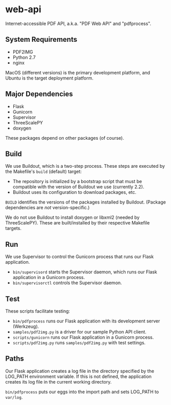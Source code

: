# web-api

Internet-accessible PDF API, a.k.a. "PDF Web API" and "pdfprocess".

## System Requirements

* PDF2IMG
* Python 2.7
* nginx

MacOS (different versions) is the primary development platform, and Ubuntu is the target deployment platform.

## Major Dependencies

* Flask
* Gunicorn
* Supervisor
* ThreeScalePY
* doxygen

These packages depend on other packages (of course).

## Build

We use Buildout, which is a two-step process. These steps are executed by the Makefile's `build` (default) target:

* The repository is initialized by a bootstrap script that must be compatible with the version of Buildout we use (currently 2.2).
* Buildout uses its configuration to download packages, etc.

`BUILD` identifies the versions of the packages installed by Buildout. (Package dependencies are *not* version-specific.)

We do not use Buildout to install doxygen or libxml2 (needed by ThreeScalePY). These are built/installed by their respective Makefile targets.

## Run

We use Supervisor to control the Gunicorn process that runs our Flask application.

* `bin/supervisord` starts the Supervisor daemon, which runs our Flask application in a Gunicorn process.
* `bin/supervisorctl` controls the Supervisor daemon.

## Test

These scripts facilitate testing:

* `bin/pdfprocess` runs our Flask application with its development server (Werkzeug).
* `samples/pdf2img.py` is a driver for our sample Python API client.
* `scripts/gunicorn` runs our Flask application in a Gunicorn process.
* `scripts/pdf2img.py` runs `samples/pdf2img.py` with test settings.

## Paths

Our Flask application creates a log file in the directory specified by the LOG_PATH environment variable. If this is not defined, the application creates its log file in the current working directory.

`bin/pdfprocess` puts our eggs into the import path and sets LOG_PATH to `var/log`.

